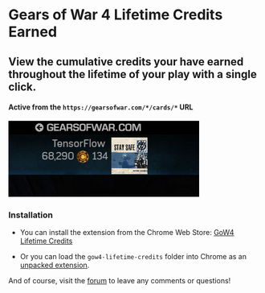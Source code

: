 # Gears of War 4 Lifetime Credits Earned

## View the cumulative credits your have earned throughout the lifetime of your play with a single click.

#### Active from the ```https://gearsofwar.com/*/cards/*``` URL

![demo](https://github.com/TheanosLearning/HordeLifetimeCredits/raw/master/images/total-credits.png)

### Installation

* You can install the extension from the Chrome Web Store: [GoW4 Lifetime Credits](https://chrome.google.com/webstore/detail/gow4-lifetime-credits/iejabphfigedhandppchiilibpgpglmi?utm_source=chrome-ntp-icon)

* Or you can load the ```gow4-lifetime-credits``` folder into Chrome as an [unpacked extension](https://www.youtube.com/watch?v=a9sQMWgivDc).

And of course, visit the [forum](https://gearsofwar.com/en-us/forums/e9b54fc61eb74ad783d533ca502b0132/threads/how-many-credits-have-you-earned-chrome-extension/84c12ddb-75fa-478e-9ce0-84095ca7da30/posts) to leave any comments or questions!

